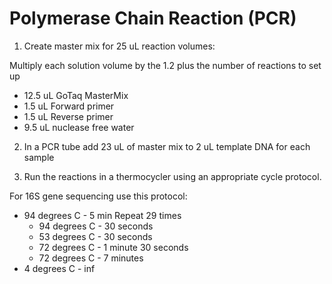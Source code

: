 # Polymerase Chain Reaction (PCR)

1) Create master mix for 25 uL reaction volumes:

Multiply each solution volume by the 1.2 plus the number of reactions to set up

* 12.5 uL GoTaq MasterMix
* 1.5 uL Forward primer
* 1.5 uL Reverse primer
* 9.5 uL nuclease free water

2) In a PCR tube add 23 uL of master mix to 2 uL template DNA for each sample

3) Run the reactions in a thermocycler using an appropriate cycle protocol.

For 16S gene sequencing use this protocol:

* 94 degrees C - 5 min
Repeat 29 times
  - 94 degrees C - 30 seconds
  - 53 degrees C - 30 seconds
  - 72 degrees C - 1 minute 30 seconds
  - 72 degrees C - 7 minutes
* 4 degrees C - inf

